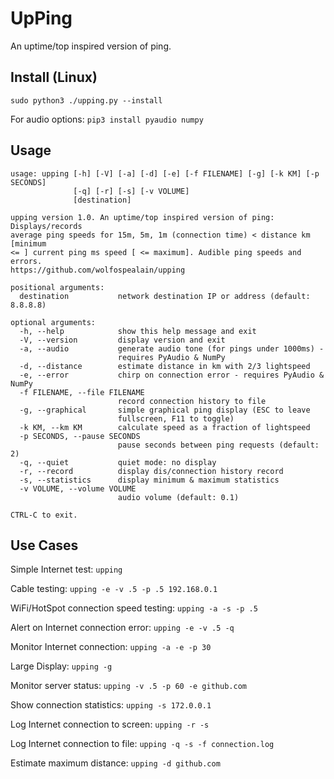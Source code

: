 # UpPing
An uptime/top inspired version of ping.

## Install (Linux)
```sudo python3 ./upping.py --install```

For audio options:
```pip3 install pyaudio numpy```

## Usage

```
usage: upping [-h] [-V] [-a] [-d] [-e] [-f FILENAME] [-g] [-k KM] [-p SECONDS]
              [-q] [-r] [-s] [-v VOLUME]
              [destination]

upping version 1.0. An uptime/top inspired version of ping: Displays/records
average ping speeds for 15m, 5m, 1m (connection time) < distance km [minimum
<= ] current ping ms speed [ <= maximum]. Audible ping speeds and errors.
https://github.com/wolfospealain/upping

positional arguments:
  destination           network destination IP or address (default: 8.8.8.8)

optional arguments:
  -h, --help            show this help message and exit
  -V, --version         display version and exit
  -a, --audio           generate audio tone (for pings under 1000ms) -
                        requires PyAudio & NumPy
  -d, --distance        estimate distance in km with 2/3 lightspeed
  -e, --error           chirp on connection error - requires PyAudio & NumPy
  -f FILENAME, --file FILENAME
                        record connection history to file
  -g, --graphical       simple graphical ping display (ESC to leave
                        fullscreen, F11 to toggle)
  -k KM, --km KM        calculate speed as a fraction of lightspeed
  -p SECONDS, --pause SECONDS
                        pause seconds between ping requests (default: 2)
  -q, --quiet           quiet mode: no display
  -r, --record          display dis/connection history record
  -s, --statistics      display minimum & maximum statistics
  -v VOLUME, --volume VOLUME
                        audio volume (default: 0.1)

CTRL-C to exit.
```

## Use Cases

Simple Internet test: ```upping```

Cable testing: ```upping -e -v .5 -p .5 192.168.0.1```

WiFi/HotSpot connection speed testing: ```upping -a -s -p .5```

Alert on Internet connection error: ```upping -e -v .5 -q```

Monitor Internet connection: ```upping -a -e -p 30```

Large Display: ```upping -g```

Monitor server status: ```upping -v .5 -p 60 -e github.com```

Show connection statistics: ```upping -s 172.0.0.1```

Log Internet connection to screen: ```upping -r -s```

Log Internet connection to file: ```upping -q -s -f connection.log```

Estimate maximum distance: ```upping -d github.com```
